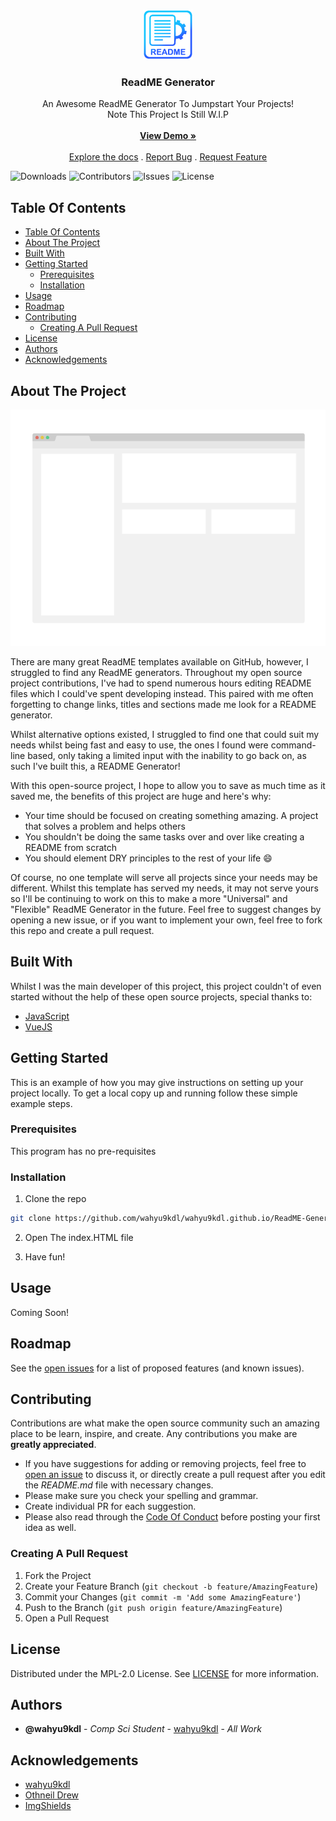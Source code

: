 <br/>
<p align="center">
  <a href="https://github.com/wahyu9kdl/wahyu9kdl.github.io/ReadME-Generator/ ">
    <img src="images/logo.png" alt="Logo" width="80" height="80">
  </a>

  <h3 align="center">ReadME Generator</h3>

  <p align="center">
    An Awesome ReadME Generator To Jumpstart Your Projects!
    <br/>
    Note This Project Is Still W.I.P
    <br/>
    <br/>
    <a href="https://wahyu9kdl.github.io/ReadME-Generator/"><strong>View Demo »</strong></a>
    <br/>
    <br/>
    <a href="https://wahyu9kdl.github.io">Explore the docs</a>
    .
    <a href="https://wahyu9kdl.github.io/issues">Report Bug</a>
    .
    <a href="https://wahyu9kdl.github.io/issues">Request Feature</a>
  </p>
</p>

![Downloads](https://img.shields.io/github/downloads/wahyu9kdl/wahyu9kdl.github.io/ReadME-Generator/total) 
![Contributors](https://img.shields.io/github/contributors/wahyu9kdl/wahyu9kdl.github.io/ReadME-Generator/?color=dark-green) 
![Issues](https://img.shields.io/github/issues/wahyu9kdl/wahyu9kdl.github.io/ReadME-Generator/ ) 
![License](https://img.shields.io/github/license/wahyu9kdl/wahyu9kdl.github.io/ReadME-Generator/) 


## Table Of Contents

- [Table Of Contents](#table-of-contents)
- [About The Project](#about-the-project)
- [Built With](#built-with)
- [Getting Started](#getting-started)
  - [Prerequisites](#prerequisites)
  - [Installation](#installation)
- [Usage](#usage)
- [Roadmap](#roadmap)
- [Contributing](#contributing)
  - [Creating A Pull Request](#creating-a-pull-request)
- [License](#license)
- [Authors](#authors)
- [Acknowledgements](#acknowledgements)

## About The Project

![Screen Shot](images/screenshot.png)

There are many great ReadME templates available on GitHub, however, I struggled to find any ReadME generators. Throughout my open source project contributions, I've had to spend numerous hours editing README files which I could've spent developing instead. This paired with me often forgetting to change links, titles and sections made me look for a README generator.

Whilst alternative options existed, I struggled to find one that could suit my needs whilst being fast and easy to use, the ones I found were command-line based, only taking a limited input with the inability to go back on, as such I've built this, a README Generator!

With this open-source project, I hope to allow you to save as much time as it saved me, the benefits of this project are huge and here's why:

* Your time should be focused on creating something amazing. A project that solves a problem and helps others
* You shouldn't be doing the same tasks over and over like creating a README from scratch
* You should element DRY principles to the rest of your life :smile:

Of course, no one template will serve all projects since your needs may be different. Whilst this template has served my needs, it may not serve yours so I'll be continuing to work on this to make a more "Universal" and "Flexible" ReadME Generator in the future. Feel free to suggest changes by opening a new issue, or if you want to implement your own, feel free to fork this repo and create a pull request.

## Built With

Whilst I was the main developer of this project, this project couldn't of even started without the help of these open source projects, special thanks to:

* [JavaScript](https://www.javascript.com/)
* [VueJS](https://vuejs.org/)

## Getting Started



This is an example of how you may give instructions on setting up your project locally.
To get a local copy up and running follow these simple example steps.

### Prerequisites

This program has no pre-requisites

### Installation

1. Clone the repo

```sh
git clone https://github.com/wahyu9kdl/wahyu9kdl.github.io/ReadME-Generator/.git
```

2. Open The index.HTML file

3. Have fun!

## Usage

Coming Soon!

## Roadmap

See the [open issues](https://github.com/wahyu9kdl/wahyu9kdl.github.io/ReadME-Generator/issues) for a list of proposed features (and known issues).

## Contributing

Contributions are what make the open source community such an amazing place to be learn, inspire, and create. Any contributions you make are **greatly appreciated**.
* If you have suggestions for adding or removing projects, feel free to [open an issue](https://github.com/wahyu9kdl/wahyu9kdl.github.io/ReadME-Generator/issues/new) to discuss it, or directly create a pull request after you edit the *README.md* file with necessary changes.
* Please make sure you check your spelling and grammar.
* Create individual PR for each suggestion.
* Please also read through the [Code Of Conduct](https://github.com/wahyu9kdl/wahyu9kdl.github.io/ReadME-Generator/blob/main/CODE_OF_CONDUCT.md) before posting your first idea as well.

### Creating A Pull Request

1. Fork the Project
2. Create your Feature Branch (`git checkout -b feature/AmazingFeature`)
3. Commit your Changes (`git commit -m 'Add some AmazingFeature'`)
4. Push to the Branch (`git push origin feature/AmazingFeature`)
5. Open a Pull Request

## License

Distributed under the MPL-2.0 License. See [LICENSE](https://github.com/wahyu9kdl/wahyu9kdl.github.io/ReadME-Generator/blob/main/LICENSE.md) for more information.

## Authors

* **@wahyu9kdl** - *Comp Sci Student* - [wahyu9kdl](https://github.com/wahyu9kdl/) - *All Work*

## Acknowledgements

* [wahyu9kdl](https://github.com/wahyu9kdl/)
* [Othneil Drew](https://github.com/othneildrew/Best-README-Template)
* [ImgShields](https://shields.io/)
